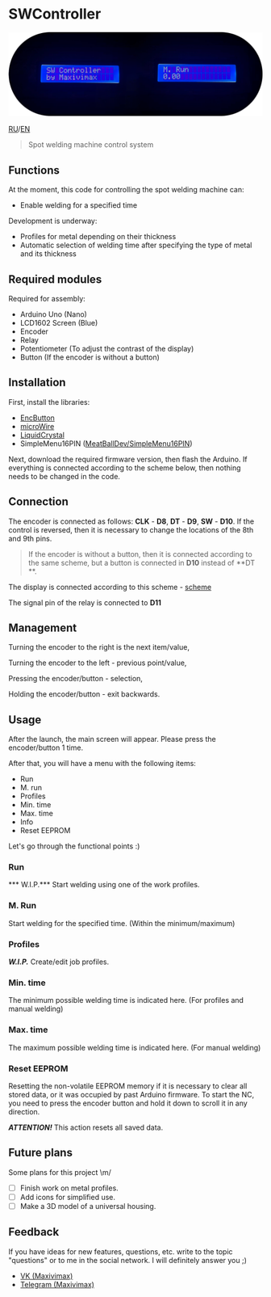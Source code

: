 # SWController
 
![IMG](./ReadMe.png "SWC")

[RU](./README.md)/[EN](./READMEen.md)

> Spot welding machine control system

## Functions

At the moment, this code for controlling the spot welding machine can:
+ Enable welding for a specified time

Development is underway:
+ Profiles for metal depending on their thickness
+ Automatic selection of welding time after specifying the type of metal and its thickness

## Required modules

Required for assembly:
+ Arduino Uno (Nano)
+ LCD1602 Screen (Blue)
+ Encoder
+ Relay
+ Potentiometer (To adjust the contrast of the display)
+ Button (If the encoder is without a button)

## Installation

First, install the libraries:
+ [EncButton](https://github.com/GyverLibs/EncButton)
+ [microWire](https://github.com/GyverLibs/microWire)
+ [LiquidCrystal](https://github.com/arduino-libraries/LiquidCrystal)
+ SimpleMenu16PIN ([MeatBallDev/SimpleMenu16PIN](https://github.com/MeatBallDev/SimpleMenu16PIN))

Next, download the required firmware version, then flash the Arduino. 
If everything is connected according to the scheme below, then nothing needs to be changed in the code.

## Connection

The encoder is connected as follows: **CLK** - **D8**, **DT** - **D9**, **SW** - **D10**. If the control is reversed, then it is necessary to change the locations of the 8th and 9th pins.
> If the encoder is without a button, then it is connected according to the same scheme, but a button is connected in **D10** instead of **DT **.

The display is connected according to this scheme - [scheme](./DispConnect.jpg)

The signal pin of the relay is connected to **D11**

## Management

Turning the encoder to the right is the next item/value, 

Turning the encoder to the left - previous point/value, 

Pressing the encoder/button - selection, 

Holding the encoder/button - exit backwards.

## Usage

After the launch, the main screen will appear. Please press the encoder/button 1 time.

After that, you will have a menu with the following items:
+ Run
+ M. run
+ Profiles
+ Min. time
+ Max. time
+ Info
+ Reset EEPROM

Let's go through the functional points :)

### Run
*** W.I.P.*** Start welding using one of the work profiles.

### M. Run
Start welding for the specified time. (Within the minimum/maximum)

### Profiles
***W.I.P.*** Create/edit job profiles.

### Min. time
The minimum possible welding time is indicated here. (For profiles and manual welding)

### Max. time
The maximum possible welding time is indicated here. (For manual welding)

### Reset EEPROM
Resetting the non-volatile EEPROM memory if it is necessary to clear all stored data, or it was occupied by past Arduino firmware. 
To start the NC, you need to press the encoder button and hold it down to scroll it in any direction.

***ATTENTION!*** This action resets all saved data.

## Future plans

Some plans for this project \m/
- [ ] Finish work on metal profiles.
- [ ] Add icons for simplified use.
- [ ] Make a 3D model of a universal housing.

## Feedback

If you have ideas for new features, questions, etc. write to the topic "questions" or to me in the social network. I will definitely answer you ;)
+ [VK (Maxivimax)](https://vk.com/maxivimax)
+ [Telegram (Maxivimax)](https://t.me/maxivimax)

